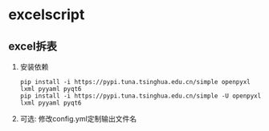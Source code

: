 # excelscript

## excel拆表


1. 安装依赖
    ```
    pip install -i https://pypi.tuna.tsinghua.edu.cn/simple openpyxl lxml pyyaml pyqt6
    pip install -i https://pypi.tuna.tsinghua.edu.cn/simple -U openpyxl lxml pyyaml pyqt6
    ```

2. 可选: 修改config.yml定制输出文件名
